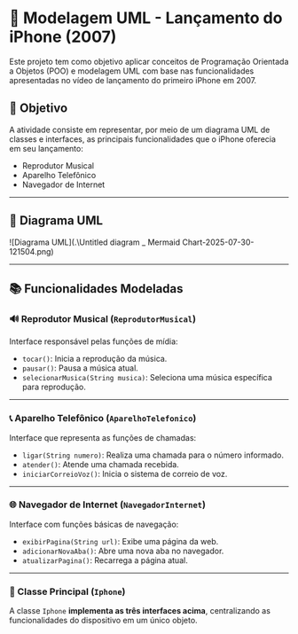 # 📱 Modelagem UML - Lançamento do iPhone (2007)

Este projeto tem como objetivo aplicar conceitos de Programação Orientada a Objetos (POO) e modelagem UML com base nas funcionalidades apresentadas no vídeo de lançamento do primeiro iPhone em 2007.

## 🎯 Objetivo

A atividade consiste em representar, por meio de um diagrama UML de classes e interfaces, as principais funcionalidades que o iPhone oferecia em seu lançamento:

- Reprodutor Musical  
- Aparelho Telefônico  
- Navegador de Internet  

---

## 📸 Diagrama UML

![Diagrama UML](.\Untitled diagram _ Mermaid Chart-2025-07-30-121504.png)

---

## 📚 Funcionalidades Modeladas

### 🔊 Reprodutor Musical (`ReprodutorMusical`)
Interface responsável pelas funções de mídia:

- `tocar()`: Inicia a reprodução da música.
- `pausar()`: Pausa a música atual.
- `selecionarMusica(String musica)`: Seleciona uma música específica para reprodução.

---

### 📞 Aparelho Telefônico (`AparelhoTelefonico`)
Interface que representa as funções de chamadas:

- `ligar(String numero)`: Realiza uma chamada para o número informado.
- `atender()`: Atende uma chamada recebida.
- `iniciarCorreioVoz()`: Inicia o sistema de correio de voz.

---

### 🌐 Navegador de Internet (`NavegadorInternet`)
Interface com funções básicas de navegação:

- `exibirPagina(String url)`: Exibe uma página da web.
- `adicionarNovaAba()`: Abre uma nova aba no navegador.
- `atualizarPagina()`: Recarrega a página atual.

---

### 📱 Classe Principal (`Iphone`)
A classe `Iphone` **implementa as três interfaces acima**, centralizando as funcionalidades do dispositivo em um único objeto.

